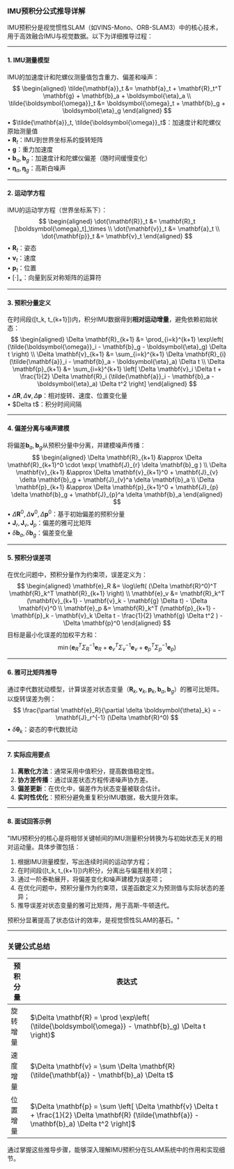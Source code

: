 ### IMU预积分公式推导详解

IMU预积分是视觉惯性SLAM（如VINS-Mono、ORB-SLAM3）中的核心技术，用于高效融合IMU与视觉数据。以下为详细推导过程：

---

#### **1. IMU测量模型**
IMU的加速度计和陀螺仪测量值包含重力、偏差和噪声：
$$
\begin{aligned}
\tilde{\mathbf{a}}_t &= \mathbf{a}_t + \mathbf{R}_t^T \mathbf{g} + \mathbf{b}_a + \boldsymbol{\eta}_a \\
\tilde{\boldsymbol{\omega}}_t &= \boldsymbol{\omega}_t + \mathbf{b}_g + \boldsymbol{\eta}_g
\end{aligned}
$$
• $\tilde{\mathbf{a}}_t, \tilde{\boldsymbol{\omega}}_t$：加速度计和陀螺仪原始测量值  
• $\mathbf{R}_t$：IMU到世界坐标系的旋转矩阵  
• $\mathbf{g}$：重力加速度  
• $\mathbf{b}_a, \mathbf{b}_g$：加速度计和陀螺仪偏差（随时间缓慢变化）  
• $\boldsymbol{\eta}_a, \boldsymbol{\eta}_g$：高斯白噪声  

---

#### **2. 运动学方程**
IMU的运动学方程（世界坐标系下）：
$$
\begin{aligned}
\dot{\mathbf{R}}_t &= \mathbf{R}_t [\boldsymbol{\omega}_t]_\times \\
\dot{\mathbf{v}}_t &= \mathbf{a}_t \\
\dot{\mathbf{p}}_t &= \mathbf{v}_t
\end{aligned}
$$
• $\mathbf{R}_t$：姿态  
• $\mathbf{v}_t$：速度  
• $\mathbf{p}_t$：位置  
• $[ \cdot ]_\times$：向量到反对称矩阵的运算符  

---

#### **3. 预积分量定义**
在时间段\([t_k, t_{k+1}]\)内，积分IMU数据得到**相对运动增量**，避免依赖初始状态：
$$
\begin{aligned}
\Delta \mathbf{R}_{k+1} &= \prod_{i=k}^{k+1} \exp\left( (\tilde{\boldsymbol{\omega}}_i - \mathbf{b}_g - \boldsymbol{\eta}_g) \Delta t \right) \\
\Delta \mathbf{v}_{k+1} &= \sum_{i=k}^{k+1} \Delta \mathbf{R}_{i} (\tilde{\mathbf{a}}_i - \mathbf{b}_a - \boldsymbol{\eta}_a) \Delta t \\
\Delta \mathbf{p}_{k+1} &= \sum_{i=k}^{k+1} \left[ \Delta \mathbf{v}_i \Delta t + \frac{1}{2} \Delta \mathbf{R}_i (\tilde{\mathbf{a}}_i - \mathbf{b}_a - \boldsymbol{\eta}_a) \Delta t^2 \right]
\end{aligned}
$$
• $\Delta \mathbf{R}, \Delta \mathbf{v}, \Delta \mathbf{p}$：相对旋转、速度、位置变化量  
• \$Delta t$：积分时间间隔  

---

#### **4. 偏差分离与噪声建模**
将偏差$\mathbf{b}_a, \mathbf{b}_g$从预积分量中分离，并建模噪声传播：  
$$
\begin{aligned}
\Delta \mathbf{R}_{k+1} &\approx \Delta \mathbf{R}_{k+1}^0 \cdot \exp( \mathbf{J}_{r} \delta \mathbf{b}_g ) \\
\Delta \mathbf{v}_{k+1} &\approx \Delta \mathbf{v}_{k+1}^0 + \mathbf{J}_{v} \delta \mathbf{b}_g + \mathbf{J}_{v}^a \delta \mathbf{b}_a \\
\Delta \mathbf{p}_{k+1} &\approx \Delta \mathbf{p}_{k+1}^0 + \mathbf{J}_{p} \delta \mathbf{b}_g + \mathbf{J}_{p}^a \delta \mathbf{b}_a
\end{aligned}
$$
• $\Delta \mathbf{R}^0, \Delta \mathbf{v}^0, \Delta \mathbf{p}^0$：基于初始偏差的预积分量  
• $\mathbf{J}_r, \mathbf{J}_v, \mathbf{J}_p$：偏差的雅可比矩阵  
• $\delta \mathbf{b}_a, \delta \mathbf{b}_g$：偏差变化量  

---

#### **5. 预积分误差项**
在优化问题中，预积分量作为约束项，误差定义为：
$$
\begin{aligned}
\mathbf{e}_R &= \log\left( (\Delta \mathbf{R}^0)^T \mathbf{R}_k^T \mathbf{R}_{k+1} \right) \\
\mathbf{e}_v &= \mathbf{R}_k^T (\mathbf{v}_{k+1} - \mathbf{v}_k - \mathbf{g} \Delta t) - \Delta \mathbf{v}^0 \\
\mathbf{e}_p &= \mathbf{R}_k^T (\mathbf{p}_{k+1} - \mathbf{p}_k - \mathbf{v}_k \Delta t - \frac{1}{2} \mathbf{g} \Delta t^2 ) - \Delta \mathbf{p}^0
\end{aligned}
$$
目标是最小化误差的加权平方和：
$$
\min \left( \mathbf{e}_R^T \Sigma_R^{-1} \mathbf{e}_R + \mathbf{e}_v^T \Sigma_v^{-1} \mathbf{e}_v + \mathbf{e}_p^T \Sigma_p^{-1} \mathbf{e}_p \right)
$$

---

#### **6. 雅可比矩阵推导**
通过李代数扰动模型，计算误差对状态变量（$\mathbf{R}_k, \mathbf{v}_k, \mathbf{p}_k, \mathbf{b}_a, \mathbf{b}_g$）的雅可比矩阵。以旋转误差为例：
$$
\frac{\partial \mathbf{e}_R}{\partial \delta \boldsymbol{\theta}_k} = -\mathbf{J}_r^{-1} (\Delta \mathbf{R}^0)
$$
• $\delta \boldsymbol{\theta}_k$：姿态的李代数扰动  

---

#### **7. 实际应用要点**

1. **离散化方法**：通常采用中值积分，提高数值稳定性。
2. **协方差传播**：通过误差状态方程传递噪声协方差。
3. **偏差更新**：在优化中，偏差作为状态变量被联合估计。
4. **实时性优化**：预积分避免重复积分IMU数据，极大提升效率。

---

#### **8. 面试回答示例**

"IMU预积分的核心是将相邻关键帧间的IMU测量积分转换为与初始状态无关的相对运动量。具体步骤包括：  

1. 根据IMU测量模型，写出连续时间的运动学方程；  
2. 在时间段\([t_k, t_{k+1}]\)内积分，分离出与偏差相关的项；  
3. 通过一阶泰勒展开，将偏差变化和噪声建模为误差项；  
4. 在优化问题中，预积分量作为约束项，误差函数定义为预测值与实际状态的差异；  
5. 推导误差对状态变量的雅可比矩阵，用于高斯-牛顿迭代。  

预积分显著提高了状态估计的效率，是视觉惯性SLAM的基石。"

---

### **关键公式总结**
| **预积分量**        | **表达式**                                                                 |
|---------------------|---------------------------------------------------------------------------|
| 旋转增量            | $\Delta \mathbf{R} = \prod \exp\left( (\tilde{\boldsymbol{\omega}} - \mathbf{b}_g) \Delta t \right)$ |
| 速度增量            | $\Delta \mathbf{v} = \sum \Delta \mathbf{R} (\tilde{\mathbf{a}} - \mathbf{b}_a) \Delta t$           |
| 位置增量            | $\Delta \mathbf{p} = \sum \left[ \Delta \mathbf{v} \Delta t + \frac{1}{2} \Delta \mathbf{R} (\tilde{\mathbf{a}} - \mathbf{b}_a) \Delta t^2 \right]$ |

通过掌握这些推导步骤，能够深入理解IMU预积分在SLAM系统中的作用和实现细节。
